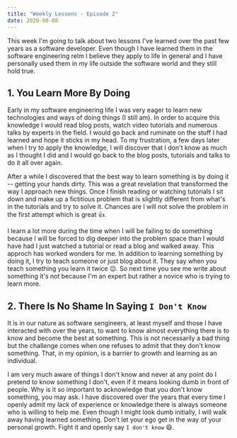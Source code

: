```yaml
---
title: "Weekly Lessons - Episode 2"
date: 2020-08-08
---
```


This week I'm going to talk about two lessons I've learned over the past few years as a software developer. Even though I have learned them in the software engineering relm I believe they apply to life in general and I have personally used them in my life outside the software world and they still hold true.

## 1. You Learn More By Doing

Early in my software engineering life I was very eager to learn new technologies and ways of doing things (I still am). In order to acquire this knowledge I would read blog posts, watch video tutorials and numerous talks by experts in the field. I would go back and ruminate on the stuff I had learned and hope it sticks in my head. To my frustration, a few days later when I try to apply the knowledge, I will discover that I don't know as much as I thought I did and I would go back to the blog posts, tutorials and talks to do it all over again.

After a while I discovered that the best way to learn something is by doing it -- getting your hands dirty. This was a great revelation that transformed the way I approach new things. Once I finish reading or watching tutorials I sit down and make up a fictitious problem that is slightly different from what's in the tutorials and try to solve it. Chances are I will not solve the problem in the first attempt which is great :+1:.

I learn a lot more during the time when I will be failing to do something because I will be forced to dig deeper into the problem space than I would have had I just watched a tutorial or read a blog and walked away. This approch has worked wonders for me. In addition to learning something by doing it, I try to teach someone or just blog about it. They say when you teach something you learn it twice :wink:. So next time you see me write about something it's not because I'm an expert but rather a novice who is trying to learn more.

## 2. There Is No Shame In Saying `I Don't Know`

It is in our nature as software sengineers, at least myself and those I have interacted with over the years, to want to know almost everything there is to know and become the best at something. This is not necessarily a bad thing but the challenge comes when one refuses to admit that they don't know something. That, in my opinion, is a barrier to growth and learning as an individual.

I am very much aware of things I don't know and never at any point do I pretend to know something I don't, even if it means looking dumb in front of people. Why is it so important to acknowledge that you don't know something, you may ask. I have discovered over the years that every time I openly admit my lack of experience or knowledge there is always someone who is willing to help me. Even though I might look dumb initially, I will walk away having learned something. Don't let your ego get in the way of your personal growth. Fight it and openly say `I don't know` :smile:.
